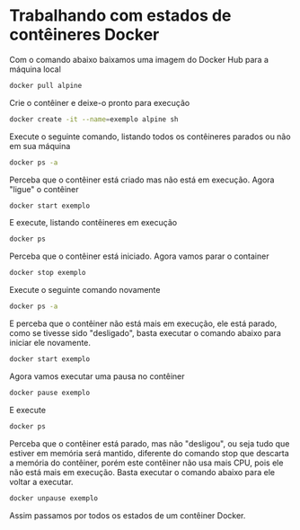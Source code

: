 # Trabalhando com estados de contêineres Docker

Com o comando abaixo baixamos uma imagem do Docker Hub para a máquina local

````sh
docker pull alpine
````

Crie o contêiner e deixe-o pronto para execução

````sh
docker create -it --name=exemplo alpine sh
````

Execute o seguinte comando, listando todos os contêineres parados ou não em sua máquina

````sh
docker ps -a
````

Perceba que o contêiner está criado mas não está em execução. Agora "ligue" o contêiner

````sh
docker start exemplo
````

E execute, listando contêineres em execução

````sh
docker ps
````

Perceba que o contêiner está iniciado.
Agora vamos parar o container

````sh
docker stop exemplo
````

Execute o seguinte comando novamente

````sh
docker ps -a
````

E perceba que o contêiner não está mais em execução, ele está parado, como se tivesse sido "desligado", basta executar o comando abaixo para iniciar ele novamente.

````sh
docker start exemplo
````

Agora vamos executar uma pausa no contêiner

````sh
docker pause exemplo
````

E execute

````sh
docker ps
````

Perceba que o contêiner está parado, mas não "desligou", ou seja tudo que estiver em memória será mantido, diferente do comando stop que descarta a memória do contêiner, porém este contêiner não usa mais CPU, pois ele não está mais em execução.
Basta executar o comando abaixo para ele voltar a executar.

````sh
docker unpause exemplo
````

Assim passamos por todos os estados de um contêiner Docker.